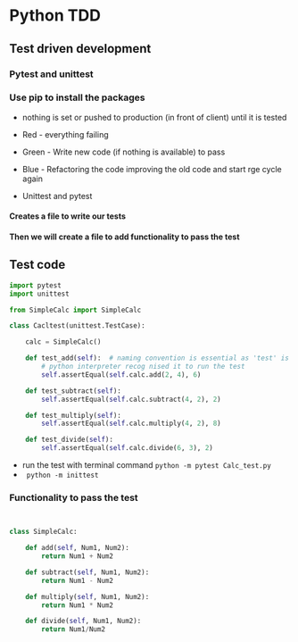 # Python TDD

## Test driven development
### Pytest and unittest
### Use pip to install the packages 

- nothing is set or pushed to production (in front of client) until it is tested 
- Red - everything failing
- Green - Write new code (if nothing is available) to pass  
- Blue - Refactoring the code improving the old code and start rge cycle again

- Unittest and pytest


#### Creates a file to write our tests 
#### Then we will create a file to add functionality to pass the test 

## Test code
```python
import pytest
import unittest

from SimpleCalc import SimpleCalc

class Cacltest(unittest.TestCase):

    calc = SimpleCalc()

    def test_add(self):  # naming convention is essential as 'test' is the word we need to use when naming tests so
        # python interpreter recog nised it to run the test
        self.assertEqual(self.calc.add(2, 4), 6)

    def test_subtract(self):
        self.assertEqual(self.calc.subtract(4, 2), 2)

    def test_multiply(self):
        self.assertEqual(self.calc.multiply(4, 2), 8)

    def test_divide(self):
        self.assertEqual(self.calc.divide(6, 3), 2)


```

- run the test with terminal command `python -m pytest Calc_test.py`
- ` python -m inittest`

### Functionality to pass the test
```python


class SimpleCalc:

    def add(self, Num1, Num2):
        return Num1 + Num2

    def subtract(self, Num1, Num2):
        return Num1 - Num2

    def multiply(self, Num1, Num2):
        return Num1 * Num2

    def divide(self, Num1, Num2):
        return Num1/Num2
```